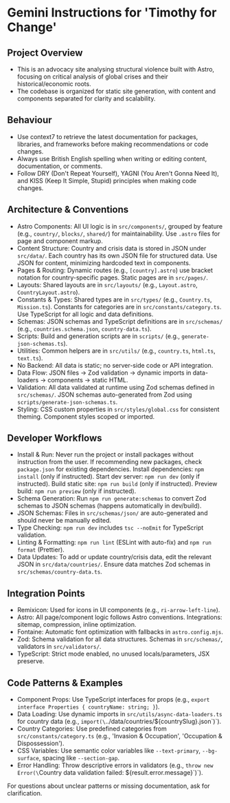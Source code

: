 # Gemini Instructions for 'Timothy for Change'

## Project Overview

- This is an advocacy site analysing structural violence built with Astro, focusing on critical analysis of global crises and their historical/economic roots.
- The codebase is organized for static site generation, with content and components separated for clarity and scalability.

## Behaviour

- Use context7 to retrieve the latest documentation for packages, libraries, and frameworks before making recommendations or code changes.
- Always use British English spelling when writing or editing content, documentation, or comments.
- Follow DRY (Don't Repeat Yourself), YAGNI (You Aren't Gonna Need It), and KISS (Keep It Simple, Stupid) principles when making code changes.

## Architecture & Conventions

- Astro Components: All UI logic is in `src/components/`, grouped by feature (e.g., `country/`, `blocks/`, `shared/`) for maintainability. Use `.astro` files for page and component markup.
- Content Structure: Country and crisis data is stored in JSON under `src/data/`. Each country has its own JSON file for structured data. Use JSON for content, minimizing hardcoded text in components.
- Pages & Routing: Dynamic routes (e.g., `[country].astro`) use bracket notation for country-specific pages. Static pages are in `src/pages/`.
- Layouts: Shared layouts are in `src/layouts/` (e.g., `Layout.astro`, `CountryLayout.astro`).
- Constants & Types: Shared types are in `src/types/` (e.g., `Country.ts`, `Mission.ts`). Constants for categories are in `src/constants/category.ts`. Use TypeScript for all logic and data definitions.
- Schemas: JSON schemas and TypeScript definitions are in `src/schemas/` (e.g., `countries.schema.json`, `country-data.ts`).
- Scripts: Build and generation scripts are in `scripts/` (e.g., `generate-json-schemas.ts`).
- Utilities: Common helpers are in `src/utils/` (e.g., `country.ts`, `html.ts`, `text.ts`).
- No Backend: All data is static; no server-side code or API integration.
- Data Flow: JSON files → Zod validation → dynamic imports in data-loaders → components → static HTML.
- Validation: All data validated at runtime using Zod schemas defined in `src/schemas/`. JSON schemas auto-generated from Zod using `scripts/generate-json-schemas.ts`.
- Styling: CSS custom properties in `src/styles/global.css` for consistent theming. Component styles scoped or imported.

## Developer Workflows

- Install & Run: Never run the project or install packages without instruction from the user. If recommending new packages, check `package.json` for existing dependencies. Install dependencies: `npm install` (only if instructed). Start dev server: `npm run dev` (only if instructed). Build static site: `npm run build` (only if instructed). Preview build: `npm run preview` (only if instructed).
- Schema Generation: Run `npm run generate:schemas` to convert Zod schemas to JSON schemas (happens automatically in dev/build).
- JSON Schemas: Files in `src/schemas/json/` are auto-generated and should never be manually edited.
- Type Checking: `npm run dev` includes `tsc --noEmit` for TypeScript validation.
- Linting & Formatting: `npm run lint` (ESLint with auto-fix) and `npm run format` (Prettier).
- Data Updates: To add or update country/crisis data, edit the relevant JSON in `src/data/countries/`. Ensure data matches Zod schemas in `src/schemas/country-data.ts`.

## Integration Points

- Remixicon: Used for icons in UI components (e.g., `ri-arrow-left-line`).
- Astro: All page/component logic follows Astro conventions. Integrations: sitemap, compression, inline optimization.
- Fontaine: Automatic font optimization with fallbacks in `astro.config.mjs`.
- Zod: Schema validation for all data structures. Schemas in `src/schemas/`, validators in `src/validators/`.
- TypeScript: Strict mode enabled, no unused locals/parameters, JSX preserve.

## Code Patterns & Examples

- Component Props: Use TypeScript interfaces for props (e.g., `export interface Properties { countryName: string; }`).
- Data Loading: Use dynamic imports in `src/utils/async-data-loaders.ts` for country data (e.g., `import(\`../data/countries/${countrySlug}.json\`)`).
- Country Categories: Use predefined categories from `src/constants/category.ts` (e.g., 'Invasion & Occupation', 'Occupation & Dispossession').
- CSS Variables: Use semantic color variables like `--text-primary`, `--bg-surface`, spacing like `--section-gap`.
- Error Handling: Throw descriptive errors in validators (e.g., `throw new Error(\`Country data validation failed: ${result.error.message}\`)`).

For questions about unclear patterns or missing documentation, ask for clarification.
